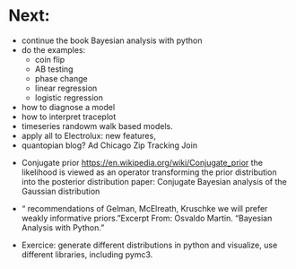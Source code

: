 # Next:

- continue the book Bayesian analysis with python
- do the examples:
    - coin flip
    - AB testing
    - phase change
    - linear regression
    - logistic regression
- how to diagnose a model
- how to interpret traceplot
- timeseries randowm walk based models.
- apply all to Electrolux: new features,
- quantopian blog?
Ad Chicago Zip Tracking Join




* Conjugate prior
https://en.wikipedia.org/wiki/Conjugate_prior
the likelihood is viewed as an operator transforming the prior distribution into the posterior distribution
paper: Conjugate Bayesian analysis of the Gaussian distribution

* “ recommendations of Gelman, McElreath, Kruschke
we will prefer weakly informative priors.”Excerpt From: Osvaldo Martin. “Bayesian Analysis with Python.”

* Exercice: generate different distributions in python and visualize, use different libraries, including pymc3.
